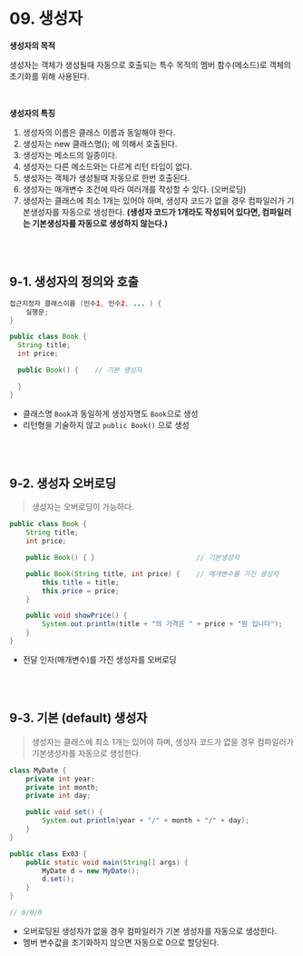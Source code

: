# 09. 생성자

**생성자의 목적**

생성자는 객체가 생성될때 자동으로 호출되는 특수 목적의 멤버 함수(메소드)로 객체의 초기화를 위해 사용된다.

</br>

**생성자의 특징**

1. 생성자의 이름은 클래스 이름과 동일해야 한다.
2. 생성자는 new 클래스명(); 에 의해서 호출된다.
3. 생성자는 메소드의 일종이다.
4. 생성자는 다른 메소드와는 다르게 리턴 타입이 없다.
5. 생성자는 객체가 생성될때 자동으로 한번 호출된다.
6. 생성자는 매개변수 조건에 따라 여러개를 작성할 수 있다. (오버로딩)
7. 생성자는 클래스에 최소 1개는 있어야 하며, 생성자 코드가 없을 경우 컴파일러가 기본생성자를 자동으로 생성한다.
**(생성자 코드가 1개라도 작성되어 있다면, 컴파일러는 기본생성자를 자동으로 생성하지 않는다.)**

</br></br>

## 9-1. 생성자의 정의와 호출

```java
접근지정자 클래스이름 (인수1, 인수2, ... ) {
    실행문;
}
```
```java
public class Book {
  String title;
  int price;

  public Book() {    // 기본 생성자

  }
}
```
- 클래스명 `Book`과 동일하게 생성자명도 `Book`으로 생성
- 리턴형을 기술하지 않고 `public Book()` 으로 생성

</br></br>

## 9-2. 생성자 오버로딩

> 생성자는 오버로딩이 가능하다.

```java
public class Book {
    String title;
    int price;

    public Book() {	}                         // 기본생성자

    public Book(String title, int price) {    // 매개변수를 가진 생성자
        this.title = title;
        this.price = price;
    }

    public void showPrice() {
        System.out.println(title + "의 가격은 " + price + "원 입니다");
    }
}
```
- 전달 인자(매개변수)를 가진 생성자를 오버로딩

</br></br>

## 9-3. 기본 (default) 생성자

> 생성자는 클래스에 최소 1개는 있어야 하며, 생성자 코드가 없을 경우 컴파일러가 기본생성자를 자동으로 생성한다.

```java
class MyDate {
    private int year;
    private int month;
    private int day;

    public void set() {
        System.out.println(year + "/" + month + "/" + day);
    }
}

public class Ex03 {
    public static void main(String[] args) {
        MyDate d = new MyDate();
        d.set();
    }
}

// 0/0/0
```
- 오버로딩된 생성자가 없을 경우 컴파일러가 기본 생성자를 자동으로 생성한다.
- 멤버 변수값을 초기화하지 않으면 자동으로 0으로 할당된다.
